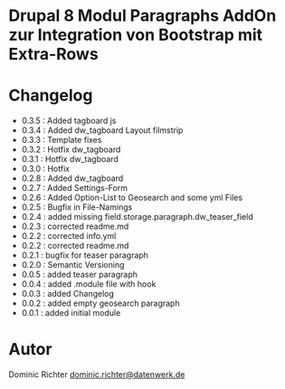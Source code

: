 # Drupal 8 Modul Paragraphs AddOn zur Integration von Bootstrap mit Extra-Rows

# Changelog

* 0.3.5 : Added tagboard js
* 0.3.4 : Added dw_tagboard Layout filmstrip
* 0.3.3 : Template fixes
* 0.3.2 : Hotfix dw_tagboard
* 0.3.1 : Hotfix dw_tagboard
* 0.3.0 : Hotfix
* 0.2.8 : Added dw_tagboard
* 0.2.7 : Added Settings-Form
* 0.2.6 : Added Option-List to Geosearch and some yml Files
* 0.2.5 : Bugfix in File-Namings
* 0.2.4 : added missing field.storage.paragraph.dw_teaser_field
* 0.2.3 : corrected readme.md
* 0.2.2 : corrected info.yml
* 0.2.2 : corrected readme.md
* 0.2.1 : bugfix for teaser paragraph
* 0.2.0 : Semantic Versioning
* 0.0.5 : added teaser paragraph
* 0.0.4 : added .module file with hook
* 0.0.3 : added Changelog
* 0.0.2 : added empty geosearch paragraph
* 0.0.1 : added initial module

# Autor
Dominic Richter
dominic.richter@datenwerk.de
